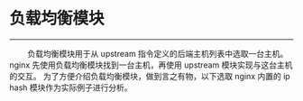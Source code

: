 # 负载均衡模块
***

&emsp;&emsp;
负载均衡模块用于从 upstream 指令定义的后端主机列表中选取一台主机。
nginx 先使用负载均衡模块找到一台主机，再使用 upstream 模块实现与这台主机的交互。
为了方便介绍负载均衡模块，做到言之有物，以下选取 nginx 内置的 ip hash 模块作为实际例子进行分析。